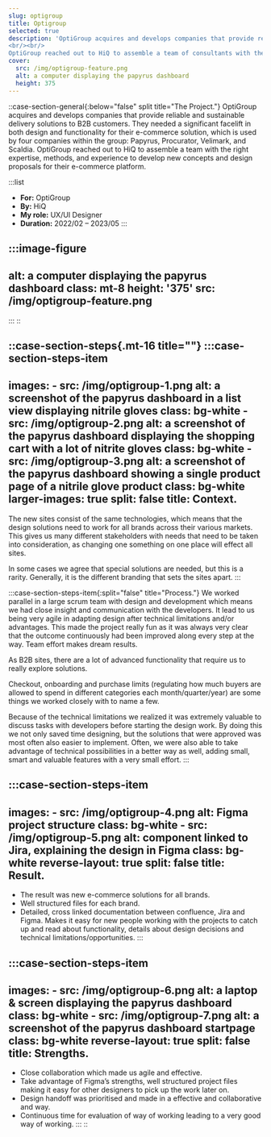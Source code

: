 ```yaml
---
slug: optigroup
title: Optigroup
selected: true
description: 'OptiGroup acquires and develops companies that provide reliable and sustainable delivery solutions to B2B customers. They needed a significant facelift in both design and functionality for their e-commerce solution, which is used by four companies within the group: Papyrus, Procurator, Velimark, and Scaldia. 
<br/><br/>
OptiGroup reached out to HiQ to assemble a team of consultants with the right expertise, methods, and experience to develop new concepts and design proposals for their e-commerce platform.'
cover:
  src: /img/optigroup-feature.png
  alt: a computer displaying the papyrus dashboard
  height: 375
---
```


::case-section-general{:below="false" split title="The Project."}
OptiGroup acquires and develops companies that provide reliable and sustainable delivery solutions to B2B customers. They needed a significant facelift in both design and functionality for their e-commerce solution, which is used by four companies within the group: Papyrus, Procurator, Velimark, and Scaldia. OptiGroup reached out to HiQ to assemble a team with the right expertise, methods, and experience to develop new concepts and design proposals for their e-commerce platform.

  :::list
  - **For:** OptiGroup
  - **By:** HiQ
  - **My role:** UX/UI Designer
  - **Duration:** 2022/02 – 2023/05
  :::

  :::image-figure
  ---
  alt: a computer displaying the papyrus dashboard
  class: mt-8
  height: '375'
  src: /img/optigroup-feature.png
  ---
  :::
::

::case-section-steps{.mt-16 title=""}
  :::case-section-steps-item
  ---
  images:
    - src: /img/optigroup-1.png
      alt: a screenshot of the papyrus dashboard in a list view displaying nitrile gloves
      class: bg-white
    - src: /img/optigroup-2.png
      alt: a screenshot of the papyrus dashboard displaying the shopping cart with a lot of nitrite gloves
      class: bg-white
    - src: /img/optigroup-3.png
      alt: a screenshot of the papyrus dashboard showing a single product page of a nitrile glove product
      class: bg-white
  larger-images: true
  split: false
  title: Context.
  ---
  The new sites consist of the same technologies, which means that the design solutions need to work for all brands across their various markets. This gives us many different stakeholders with needs that need to be taken into consideration, as changing one something on one place will effect all sites.

  In some cases we agree that special solutions are needed, but this is a rarity. Generally, it is the different branding that sets the sites apart.
  :::

  :::case-section-steps-item{:split="false" title="Process."}
  We worked parallel in a large scrum team with design and development which means we had close insight and communication with the developers. It lead to us being very agile in adapting design after technical limitations and/or advantages. This made the project really fun as it was always very clear that the outcome continuously had been improved along every step at the way. Team effort makes dream results.

  As B2B sites, there are a lot of advanced functionality that require us to really explore solutions.

  Checkout, onboarding and purchase limits (regulating how much buyers are allowed to spend in different categories each month/quarter/year) are some things we worked closely with to name a few.

  Because of the technical limitations we realized it was extremely valuable to discuss tasks with developers before starting the design work. By doing this we not only saved time designing, but the solutions that were approved was most often also easier to implement. Often, we were also able to take advantage of technical possibilities in a better way as well, adding small, smart and valuable features with a very small effort.
  :::

  :::case-section-steps-item
  ---
  images:
    - src: /img/optigroup-4.png
      alt: Figma project structure
      class: bg-white
    - src: /img/optigroup-5.png
      alt: component linked to Jira, explaining the design in Figma
      class: bg-white
  reverse-layout: true
  split: false
  title: Result.
  ---
  - The result was new e-commerce solutions for all brands.
  - Well structured files for each brand.
  - Detailed, cross linked documentation between confluence, Jira and Figma. Makes it easy for new people working with the projects to catch up and read about functionality, details about design decisions and technical limitations/opportunities.
  :::

  :::case-section-steps-item
  ---
  images:
    - src: /img/optigroup-6.png
      alt: a laptop & screen displaying the papyrus dashboard
      class: bg-white
    - src: /img/optigroup-7.png
      alt: a screenshot of the papyrus dashboard startpage
      class: bg-white
  reverse-layout: true
  split: false
  title: Strengths.
  ---
  - Close collaboration which made us agile and effective.
- Take advantage of Figma’s strengths, well structured project files making it easy for other designers to pick up the work later on.
- Design handoff was prioritised and made in a effective and collaborative and way.
- Continuous time for evaluation of way of working leading to a very good way of working.
  :::
::

